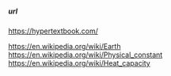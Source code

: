 ##### url
https://hypertextbook.com/

https://en.wikipedia.org/wiki/Earth
https://en.wikipedia.org/wiki/Physical_constant
https://en.wikipedia.org/wiki/Heat_capacity
